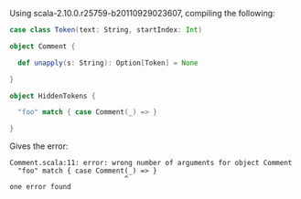 Using scala-2.10.0.r25759-b20110929023607, compiling the following:

```scala
case class Token(text: String, startIndex: Int)

object Comment {

  def unapply(s: String): Option[Token] = None

}

object HiddenTokens {

  "foo" match { case Comment(_) => }

}
```

Gives the error:
```
Comment.scala:11: error: wrong number of arguments for object Comment
  "foo" match { case Comment(_) => }
                            ^
one error found
```
